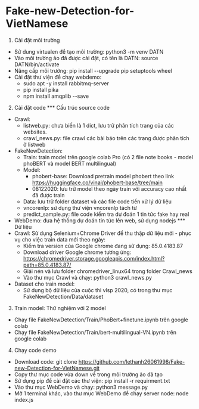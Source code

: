# Fake-new-Detection-for-VietNamese
1. Cài đặt môi trường
- Sử dung virtualen để tạo môi trường:
	python3 -m venv DATN
- Vào môi trường ảo đã được cài đặt, có tên là DATN: 
	source DATN/bin/activate
- Nâng cấp môi trường: 
	pip install --upgrade pip setuptools wheel
- Cài đặt thư viện để chạy webdemo:
	+ sudo apt -y install rabbitmq-server
	+ pip install pika
	+ npm install amqplib  --save
2. Cài đặt code
*** Cấu trúc source code
- Crawl:
	+ listweb.py: chưa biến là 1 dict, lưu trữ phân tích trang của các websites.
	+ crawl_news.py: file crawl các bài báo trên các trang được phân tích ở listweb 
- FakeNewDetection:
	+ Train: train model trên google colab Pro (có 2 file note books - model phoBERT và model BERT multilingual)
	+ Model: 
		- phobert-base: Download pretrain model phobert theo link https://huggingface.co/vinai/phobert-base/tree/main
		- 08122020: lưu trữ model theo ngày train với accuracy cao nhất đã được train
	+ Data: lưu trữ folder dataset và các file code tiền xử lý dữ liệu
	+ vncorenlp: sử dụng thư viện vncorenlp tách từ
	+ predict_sample.py: file code kiểm tra dự đoán 1 tin tức fake hay real
- WebDemo: đưa hệ thống dự đoán tin tức lên web, sử dụng nodejs
*** Dữ liệu
- Crawl: 
	Sử dụng Selenium+Chrome Driver để thu thập dữ liệu mới - phục vụ cho việc train data mới theo ngày:
	+ Kiểm tra version của Google chrome đang sử dụng: 85.0.4183.87
	+ Download driver Google chrome tương ứng: 
		https://chromedriver.storage.googleapis.com/index.html?path=85.0.4183.87/ 
	+ Giải nén và lưu folder chromedriver_linux64 trong folder Crawl_news
	+ Vào thư mục Crawl và chạy: python3 crawl_news.py
- Dataset cho train model:
	+ Sử dụng bộ dữ liệu của cuộc thi vlsp 2020, có trong thư mục FakeNewDetection/Data/dataset
3. Train model: Thử nghiệm với 2 model
- Chạy file FakeNewDetection/Train/PhoBert+finetune.ipynb trên google colab
- Chạy file FakeNewDetection/Train/bert-multilingual-VN.ipynb trên google colab
4. Chạy code demo
- Download code: git clone https://github.com/lethanh26061998/Fake-new-Detection-for-VietNamese.git
- Copy thư mục code vừa down về trong môi trường ảo đã tạo
- Sử dụng pip để cài đặt các thư viện: pip install -r requirment.txt
- Vào thư mục WebDemo và chạy: python3 message.py
- Mở 1 terminal khác, vào thư mục WebDemo để chạy server node: node index.js
